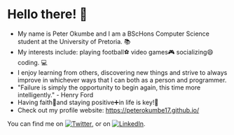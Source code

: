 # Hello there! 👋
- My name is Peter Okumbe and I am a BScHons Computer Science student at the University of Pretoria. :books:
- My interests include: playing football:soccer: video games:video_game: socializing:smile: coding. :computer:
- I enjoy learning from others, discovering new things and strive to always improve in whichever ways that I can both as a person and programmer.
- "Failure is simply the opportunity to begin again, this time more intelligently." - Henry Ford
- Having faith:pray:and staying positive:heavy_plus_sign:in life is key!:key:
- Check out my profile website: https://peterokumbe17.github.io/

You can find me on [![Twitter][1.2]][1], or on [![LinkedIn][2.2]][2].

<!-- Icons -->

[1.2]: http://i.imgur.com/wWzX9uB.png
[2.2]: https://raw.githubusercontent.com/MartinHeinz/MartinHeinz/master/linkedin-3-16.png 

<!-- Links to social media accounts -->

[1]: https://twitter.com/peter_ta1
[2]: https://www.linkedin.com/in/peter-okumbe-65a887203/
